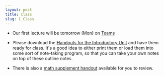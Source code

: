 ```yaml
---
layout: post
title: Class
slug: 1_Class
---
```


* Our first lecture will be tomorrow (Mon) on [Teams](https://teams.microsoft.com/l/meetup-join/19%3a1fc80ae385c949a986829a2337f05c9f%40thread.tacv2/1641747604325?context=%7b%22Tid%22%3a%2244376307-b429-42ad-8c25-28cd496f4772%22%2c%22Oid%22%3a%220d80640c-27fb-494f-af0e-30faf02cafb1%22%7d)

* Please download the [Handouts for the Introductory Unit](/materials/intro.handouts.pdf) and have them ready for class. It's a good idea to either print them or load them into some sort of note-taking program, so that you can take your own notes on top of these outline notes. 

* There is also a [math supplement handout](/materials/math.handouts.pdf) available for you to review.

